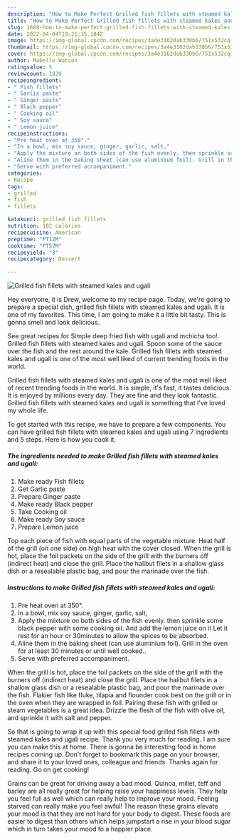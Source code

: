 ```yaml
---
description: "How to Make Perfect Grilled fish fillets with steamed kales and ugali"
title: "How to Make Perfect Grilled fish fillets with steamed kales and ugali"
slug: 1609-how-to-make-perfect-grilled-fish-fillets-with-steamed-kales-and-ugali
date: 2022-04-04T19:21:35.184Z
image: https://img-global.cpcdn.com/recipes/3a4e3162dab330b6/751x532cq70/grilled-fish-fillets-with-steamed-kales-and-ugali-recipe-main-photo.jpg
thumbnail: https://img-global.cpcdn.com/recipes/3a4e3162dab330b6/751x532cq70/grilled-fish-fillets-with-steamed-kales-and-ugali-recipe-main-photo.jpg
cover: https://img-global.cpcdn.com/recipes/3a4e3162dab330b6/751x532cq70/grilled-fish-fillets-with-steamed-kales-and-ugali-recipe-main-photo.jpg
author: Mabelle Watson
ratingvalue: 5
reviewcount: 1820
recipeingredient:
- " Fish fillets"
- " Garlic paste"
- " Ginger paste"
- " Black pepper"
- " Cooking oil"
- " Soy sauce"
- " Lemon juice"
recipeinstructions:
- "Pre heat oven at 350°."
- "In a bowl, mix soy sauce, ginger, garlic, salt,"
- "Apply the mixture on both sides of the fish evenly. then sprinkle some black pepper with some cooking oil. And add the lemon juice on it Let it rest for an hour or 30minutes to allow the spices to be absorbed."
- "Aline them in the baking sheet (can use aluminium foil). Grill in the oven for at least 30 minutes or until well cooked.."
- "Serve with preferred accompaniment."
categories:
- Recipe
tags:
- grilled
- fish
- fillets

katakunci: grilled fish fillets 
nutrition: 102 calories
recipecuisine: American
preptime: "PT12M"
cooktime: "PT57M"
recipeyield: "3"
recipecategory: Dessert

---
```



![Grilled fish fillets with steamed kales and ugali](https://img-global.cpcdn.com/recipes/3a4e3162dab330b6/751x532cq70/grilled-fish-fillets-with-steamed-kales-and-ugali-recipe-main-photo.jpg)

Hey everyone, it is Drew, welcome to my recipe page. Today, we're going to prepare a special dish, grilled fish fillets with steamed kales and ugali. It is one of my favorites. This time, I am going to make it a little bit tasty. This is gonna smell and look delicious.

See great recipes for Simple deep fried fish with ugali and mchicha too!. Grilled fish fillets with steamed kales and ugali. Spoon some of the sauce over the fish and the rest around the kale. Grilled fish fillets with steamed kales and ugali is one of the most well liked of current trending foods in the world.

Grilled fish fillets with steamed kales and ugali is one of the most well liked of recent trending foods in the world. It is simple, it's fast, it tastes delicious. It is enjoyed by millions every day. They are fine and they look fantastic. Grilled fish fillets with steamed kales and ugali is something that I've loved my whole life.


To get started with this recipe, we have to prepare a few components. You can have grilled fish fillets with steamed kales and ugali using 7 ingredients and 5 steps. Here is how you cook it.

<!--inarticleads1-->

##### The ingredients needed to make Grilled fish fillets with steamed kales and ugali:

1. Make ready  Fish fillets
1. Get  Garlic paste
1. Prepare  Ginger paste
1. Make ready  Black pepper
1. Take  Cooking oil
1. Make ready  Soy sauce
1. Prepare  Lemon juice


Top each piece of fish with equal parts of the vegetable mixture. Heat half of the grill (on one side) on high heat with the cover closed. When the grill is hot, place the foil packets on the side of the grill with the burners off (indirect heat) and close the grill. Place the halibut filets in a shallow glass dish or a resealable plastic bag, and pour the marinade over the fish. 

<!--inarticleads2-->

##### Instructions to make Grilled fish fillets with steamed kales and ugali:

1. Pre heat oven at 350°.
1. In a bowl, mix soy sauce, ginger, garlic, salt,
1. Apply the mixture on both sides of the fish evenly. then sprinkle some black pepper with some cooking oil. And add the lemon juice on it Let it rest for an hour or 30minutes to allow the spices to be absorbed.
1. Aline them in the baking sheet (can use aluminium foil). Grill in the oven for at least 30 minutes or until well cooked..
1. Serve with preferred accompaniment.


When the grill is hot, place the foil packets on the side of the grill with the burners off (indirect heat) and close the grill. Place the halibut filets in a shallow glass dish or a resealable plastic bag, and pour the marinade over the fish. Flakier fish like fluke, tilapia and flounder cook best on the grill or in the oven when they are wrapped in foil. Pairing these fish with grilled or steam vegetables is a great idea. Drizzle the flesh of the fish with olive oil, and sprinkle it with salt and pepper. 

So that is going to wrap it up with this special food grilled fish fillets with steamed kales and ugali recipe. Thank you very much for reading. I am sure you can make this at home. There is gonna be interesting food in home recipes coming up. Don't forget to bookmark this page on your browser, and share it to your loved ones, colleague and friends. Thanks again for reading. Go on get cooking!

Grains can be great for driving away a bad mood. Quinoa, millet, teff and barley are all really great for helping raise your happiness levels. They help you feel full as well which can really help to improve your mood. Feeling starved can really make you feel awful! The reason these grains elevate your mood is that they are not hard for your body to digest. These foods are easier to digest than others which helps jumpstart a rise in your blood sugar which in turn takes your mood to a happier place.

